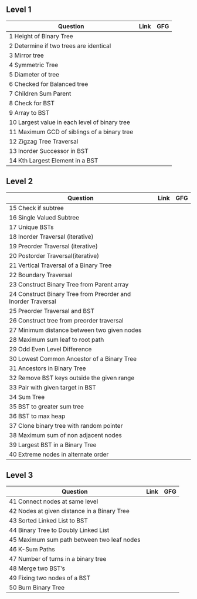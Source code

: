 ## Level 1
|Question | Link | GFG |
----------|----------------------------|---------|
| 1 Height of Binary Tree	| []() | []() |
| 2 Determine if two trees are identical	| []() | []() |
| 3 Mirror tree	| []() | []() |
| 4 Symmetric Tree	| []() | []() |
| 5 Diameter of tree	| []() | []() |
| 6 Checked for Balanced tree	| []() | []() |
| 7 Children Sum Parent	| []() | []() |
| 8 Check for BST	| []() | []() |
| 9 Array to BST	| []() | []() |
| 10 Largest value in each level of binary tree	| []() | []() |
| 11 Maximum GCD of siblings of a binary tree	| []() | []() |
| 12 Zigzag Tree Traversal	| []() | []() |
| 13 Inorder Successor in BST	| []() | []() |
| 14 Kth Largest Element in a BST []() | []() |


## Level 2

 
|Question | Link | GFG |
----------|-------------------------|------------|
| 15 Check if subtree	| []() | []() |
| 16 Single Valued Subtree	| []() | []() |
| 17 Unique BSTs	| []() | []() |
| 18 Inorder Traversal (iterative)	| []() | []() |
| 19 Preorder Traversal (iterative)	| []() | []() |
| 20 Postorder Traversal(iterative)	| []() | []() |
| 21 Vertical Traversal of a Binary Tree	| []() | []() |
| 22 Boundary Traversal	| []() | []() |
| 23 Construct Binary Tree from Parent array	| []() | []() |
| 24 Construct Binary Tree from Preorder and Inorder Traversal	| []() | []() |
| 25 Preorder Traversal and BST	| []() | []() |
| 26 Construct tree from preorder traversal	| []() | []() |
| 27 Minimum distance between two given nodes	| []() | []() |
| 28 Maximum sum leaf to root path	| []() | []() |
| 29 Odd Even Level Difference	| []() | []() |
| 30 Lowest Common Ancestor of a Binary Tree	| []() | []() |
| 31 Ancestors in Binary Tree	| []() | []() |
| 32 Remove BST keys outside the given range	| []() | []() |
| 33 Pair with given target in BST	| []() | []() |
| 34 Sum Tree	| []() | []() |
| 35 BST to greater sum tree	| []() | []() |
| 36 BST to max heap	| []() | []() |
| 37 Clone binary tree with random pointer	| []() | []() |
| 38 Maximum sum of non adjacent nodes	| []() | []() |
| 39 Largest BST in a Binary Tree	| []() | []() |
| 40 Extreme nodes in alternate order	| []() | []() |
 
## Level 3


|Question | Link | GFG |
----------|-------------------------|------------|
| 41 Connect nodes at same level	| []() | []() |
| 42 Nodes at given distance in a Binary Tree	| []() | []() |
| 43 Sorted Linked List to BST	| []() | []() |
| 44 Binary Tree to Doubly Linked List	| []() | []() |
| 45 Maximum sum path between two leaf nodes	| []() | []() |
| 46 K-Sum Paths	| []() | []() |
| 47 Number of turns in a binary tree	| []() | []() |
| 48 Merge two BST’s	| []() | []() |
| 49 Fixing two nodes of a BST	| []() | []() |
| 50 Burn Binary Tree	




